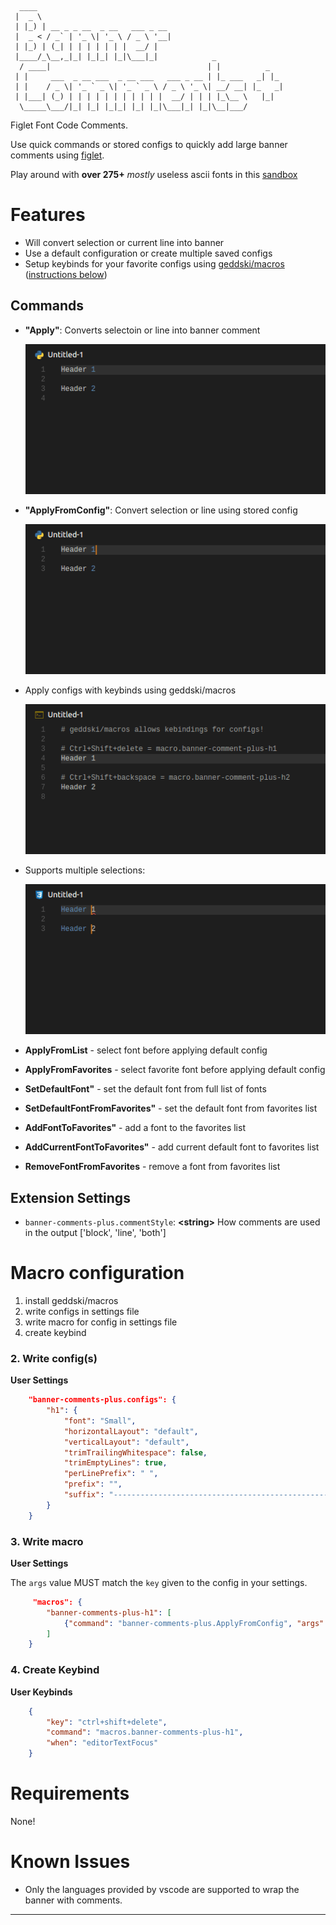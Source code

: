 ```
  ____                                                       
 |  _ \                                                      
 | |_) | __ _ _ __  _ __   ___ _ __                          
 |  _ < / _` | '_ \| '_ \ / _ \ '__|                         
 | |_) | (_| | | | | | | |  __/ |                            
 |____/_\__,_|_| |_|_| |_|\___|_|            _               
  / ____|                                   | |          _   
 | |     ___  _ __ ___  _ __ ___   ___ _ __ | |_ ___   _| |_ 
 | |    / _ \| '_ ` _ \| '_ ` _ \ / _ \ '_ \| __/ __| |_   _|
 | |___| (_) | | | | | | | | | | |  __/ | | | |_\__ \   |_|  
  \_____\___/|_| |_| |_|_| |_| |_|\___|_| |_|\__|___/        
```


Figlet Font Code Comments.

Use quick commands or stored configs to quickly add large banner comments using [figlet](https://www.npmjs.com/package/figlet). 

Play around with **over 275+** _mostly_ useless ascii fonts in this [sandbox](http://patorjk.com/software/taag/)



# Features

- Will convert selection or current line into banner
- Use a default configuration or create multiple saved configs
- Setup keybinds for your favorite configs using [geddski/macros](https://marketplace.visualstudio.com/items?itemName=geddski.macros) ([instructions below](#macro-configuration))

## Commands

- **"Apply"**: Converts selectoin or line into banner comment

    ![feature 'Apply'](images/apply.gif)

- **"ApplyFromConfig"**: Convert selection or line using stored config

    ![feature 'ApplyFromConfig'](images/applyFromConfig.gif)

- Apply configs with keybinds using geddski/macros

    ![feature 'Apply Config with Keybind'](images/keybinds.gif)

- Supports multiple selections:

    ![feature 'Multiple Selections'](images/multi-selection.gif)

- **ApplyFromList** - select font before applying default config
- **ApplyFromFavorites** - select favorite font before applying default config
- **SetDefaultFont"** - set the default font from full list of fonts
- **SetDefaultFontFromFavorites"** - set the default font from favorites list
- **AddFontToFavorites"** - add a font to the favorites list
- **AddCurrentFontToFavorites"** - add current default font to favorites list
- **RemoveFontFromFavorites** - remove a font from favorites list

## Extension Settings

- `banner-comments-plus.commentStyle`: **<string\>** How comments are used in the output ['block', 'line', 'both']


# Macro configuration

1. install geddski/macros
2. write configs in settings file
3. write macro for config in settings file
4. create keybind


### 2. Write config(s)

**User Settings**
``` json
    "banner-comments-plus.configs": {
        "h1": {
            "font": "Small",
            "horizontalLayout": "default",
            "verticalLayout": "default",
            "trimTrailingWhitespace": false,
            "trimEmptyLines": true,
            "perLinePrefix": " ",
            "prefix": "",
            "suffix": "--------------------------------------------------"
        }
    }
```

### 3. Write macro

**User Settings**

The `args` value MUST match the `key` given to the config in your settings.

``` json
     "macros": {
        "banner-comments-plus-h1": [
            {"command": "banner-comments-plus.ApplyFromConfig", "args": "h1"},
        ]
    }
```

### 4. Create Keybind

**User Keybinds**
``` json
    {
        "key": "ctrl+shift+delete",
        "command": "macros.banner-comments-plus-h1",
        "when": "editorTextFocus"
    }
```


# Requirements

None!



# Known Issues

- Only the languages provided by vscode are supported to wrap the banner with comments.

-----------------------------------------------------------------------------------------------------------